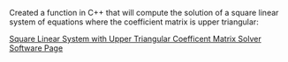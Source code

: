 Created a function in C++ that will compute the solution of a square linear system of equations where the coefficient matrix is upper triangular:

[Square Linear System with Upper Triangular Coefficent Matrix Solver Software Page](https://emilyblackb.github.io/math5610/Software_Manual/upbacksolut)
